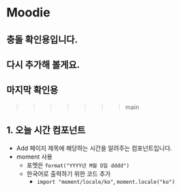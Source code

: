 # Moodie

## 충돌 확인용입니다.

## 다시 추가해 볼게요.

## 마지막 확인용

> > > > > > > main

## 1. 오늘 시간 컴포넌트

- Add 페이지 제목에 해당하는 시간을 알려주는 컴포넌트입니다.
- moment 사용
    - 포멧은 `format("YYYY년 M월 D일 dddd")`
    - 한국어로 출력하기 위한 코드 추가
        - `import "moment/locale/ko"`, `moment.locale("ko")`